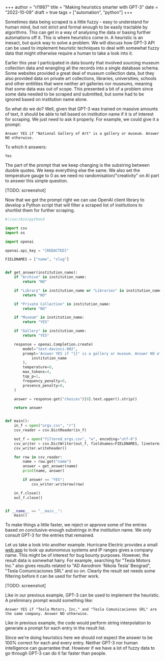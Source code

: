 +++
author = "rl1987"
title = "Making heuristics smarter with GPT-3"
date = "2022-10-09"
draft = true
tags = ["automation", "python"]
+++

Sometimes data being scraped is a little fuzzy - easy to understand for human mind,
but not strict and formal enough to be easily tractable by algorithms. This can
get in a way of analysing the data or basing further automations off it. This is
where heuristics come in. A heuristic is an inexact, but quick way to solve a
problem. We will discuss how GPT-3 API can be used to implement heuristic
techniques to deal with somewhat fuzzy data that might otherwise require a
human to take a look into it.

Earlier this year I participated in data bounty that involved sourcing museum
collection data and wrangling all the records into a single database schema.
Some websites provided a great deal of museum collection data, but they also
provided data on private art collections, libraries, universities, schools
and other entitities that were neither art galleries nor museums, meaning that
some data was out of scope. This presented a bit of a problem since some data
needed to be scraped and submitted, but some had to be ignored based on institution
name alone.

So what do we do? Well, given that GPT-3 was trained on massive amounts of text,
it should be able to tell based on institution name if it is of interest for
scraping. We just need to ask it properly. For example, we could give it a
prompt:

```
Answer YES if "National Gallery of Art" is a gallery or museum. Answer NO otherwise.
```

To which it answers:

```
Yes
```

The part of the prompt that we keep changing is the substring between duoble quotes.
We keep everything else the same. We also set the temperature gauge to 0 as we need
no randomisation/"creativity" on AI part to answer this simple question. 

[TODO: screenshot]

Now that we got the prompt right we can use OpenAI client library to develop a Python
script that will filter a scraped list of institutions to shortlist them for further
scraping. 


```python
#!/usr/bin/python3

import csv
import os

import openai

openai.api_key = "[REDACTED]"

FIELDNAMES = ["name", "slug"]


def get_answer(institution_name):
    if "Archive" in institution_name:
        return "NO"

    if "Library" in institution_name or "Libraries" in institution_name:
        return "NO"

    if "Private Collection" in institution_name:
        return "NO"

    if "Museum" in institution_name:
        return "YES"

    if "Gallery" in institution_name:
        return "YES"

    response = openai.Completion.create(
        model="text-davinci-002",
        prompt='Answer YES if "{}" is a gallery or museum. Answer NO otherwise.'.format(
            institution_name
        ),
        temperature=0,
        max_tokens=4,
        top_p=1,
        frequency_penalty=0,
        presence_penalty=0,
    )

    answer = response.get("choices")[0].text.upper().strip()

    return answer


def main():
    in_f = open("orgs.csv", "r")
    csv_reader = csv.DictReader(in_f)

    out_f = open("filtered_orgs.csv", "w", encoding="utf-8")
    csv_writer = csv.DictWriter(out_f, fieldnames=FIELDNAMES, lineterminator="\n")
    csv_writer.writeheader()

    for row in csv_reader:
        name = row.get("name")
        answer = get_answer(name)
        print(name, answer)

        if answer == "YES":
            csv_writer.writerow(row)

    in_f.close()
    out_f.close()


if __name__ == "__main__":
    main()
```

To make things a little faster, we reject or approve some of the entries based
on conclusive-enough substrings in the institution name. We only consult GPT-3
for the entries that remained.

Let us take a look into another example. Hurricane Electric provides a small
[web app](https://bgp.he.net/) to look up autonomous systems and IP ranges gives a company name.
This might be of interest for bug bounty purposes. However, the result data
is somewhat hairy. For example, searching for "Tesla Motors Inc." also gives
results related to "AD Aerodrom 'Nikola Tesla' Beograd", "Tesla Comunicaciones SRL"
and so on. Clearly the result set needs some filtering before it can be used
for further work.

[TODO: screenshot]

Like in our previous example, GPT-3 can be used to implement the heuristic.
A preliminary prompt would something like:

```
Answer YES if "Tesla Motors, Inc." and "Tesla Comunicaciones SRL" are the same company. Answer NO otherwise.
```

Like in previous example, the code would perform string interpolation to generate
a prompt for each entry in the result list.

Since we're doing heuristics here we should not expect the answer to be 100%
correct for each and every entry. Neither GPT-3 nor human intelligence can guarrantee
that. However if we have a lot of fuzzy data to go through GPT-3 can do it far faster
than people.

